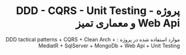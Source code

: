 <div dir="rtl" style="text-align: right;">
  <h1>پروژه DDD - CQRS - Unit Testing - Web Api و معماری تمیز</h1>
<p>
  موارد استفاده شده در پروژه :
  DDD tactical patterns + CQRS + Clean Arch + MediatR +  SqlServer + MongoDb + Web Api + Unit Testing
  </p>

  </div>
